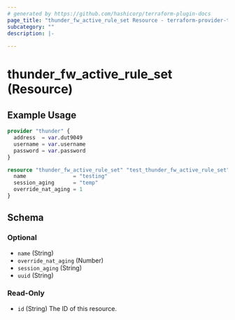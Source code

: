 ```yaml
---
# generated by https://github.com/hashicorp/terraform-plugin-docs
page_title: "thunder_fw_active_rule_set Resource - terraform-provider-thunder"
subcategory: ""
description: |-
  
---
```


# thunder_fw_active_rule_set (Resource)



## Example Usage

```terraform
provider "thunder" {
  address  = var.dut9049
  username = var.username
  password = var.password
}

resource "thunder_fw_active_rule_set" "test_thunder_fw_active_rule_set" {
  name               = "testing"
  session_aging      = "temp"
  override_nat_aging = 1
}
```

<!-- schema generated by tfplugindocs -->
## Schema

### Optional

- `name` (String)
- `override_nat_aging` (Number)
- `session_aging` (String)
- `uuid` (String)

### Read-Only

- `id` (String) The ID of this resource.


